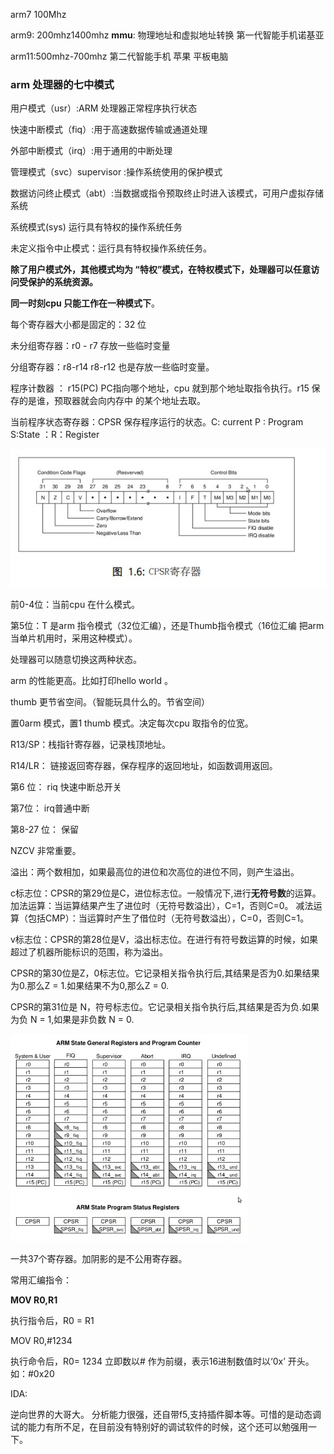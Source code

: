 arm7 100Mhz

arm9: 200mhz1400mhz **mmu**: 物理地址和虚拟地址转换  第一代智能手机诺基亚

arm11:500mhz-700mhz 第二代智能手机 苹果 平板电脑

### arm 处理器的七中模式

用户模式（usr）:ARM 处理器正常程序执行状态

快速中断模式（fiq）:用于高速数据传输或通道处理

外部中断模式（irq）:用于通用的中断处理

管理模式（svc）supervisor :操作系统使用的保护模式

数据访问终止模式（abt）:当数据或指令预取终止时进入该模式，可用户虚拟存储系统

系统模式(sys) 运行具有特权的操作系统任务

未定义指令中止模式：运行具有特权操作系统任务。



**除了用户模式外，其他模式均为 “特权”模式，在特权模式下，处理器可以任意访问受保护的系统资源。**

**同一时刻cpu 只能工作在一种模式下**。

 每个寄存器大小都是固定的：32 位

未分组寄存器：r0 - r7       				存放一些临时变量

分组寄存器：r8-r14                                         r8-r12 也是存放一些临时变量。

程序计数器 ： r15(PC)  PC指向哪个地址，cpu 就到那个地址取指令执行。r15 保存的是谁，预取器就会向内存中 的某个地址去取。



当前程序状态寄存器：CPSR 保存程序运行的状态。C: current P : Program S:State ：R：Register

![](CPSR.jpg)

前0-4位：当前cpu 在什么模式。

第5位：T 是arm 指令模式（32位汇编），还是Thumb指令模式（16位汇编 把arm 当单片机用时，采用这种模式）。 

 处理器可以随意切换这两种状态。

arm 的性能更高。比如打印hello world 。

thumb 更节省空间。（智能玩具什么的。节省空间）

置0arm 模式，置1 thumb 模式。决定每次cpu 取指令的位宽。

R13/SP：栈指针寄存器，记录栈顶地址。

R14/LR： 链接返回寄存器，保存程序的返回地址，如函数调用返回。 

第6 位： riq 快速中断总开关

第7位：  irq普通中断

第8-27 位： 保留

NZCV 非常重要。

溢出：两个数相加，如果最高位的进位和次高位的进位不同，则产生溢出。

c标志位：CPSR的第29位是C，进位标志位。一般情况下,进行**无符号数**的运算。 加法运算：当运算结果产生了进位时（无符号数溢出），C=1，否则C=0。 减法运算（包括CMP）：当运算时产生了借位时（无符号数溢出），C=0，否则C=1。 

v标志位：CPSR的第28位是V，溢出标志位。在进行有符号数运算的时候，如果超过了机器所能标识的范围，称为溢出。 

CPSR的第30位是Z，0标志位。它记录相关指令执行后,其结果是否为0.如果结果为0.那么Z = 1.如果结果不为0,那么Z = 0. 

CPSR的第31位是 N，符号标志位。它记录相关指令执行后,其结果是否为负.如果为负 N = 1,如果是非负数 N = 0. 

![](REGISTER.jpg)





一共37个寄存器。加阴影的是不公用寄存器。

常用汇编指令：

**MOV R0,R1** 

执行指令后，R0 = R1

MOV R0,#1234  

执行命令后，R0= 1234 立即数以# 作为前缀，表示16进制数值时以‘0x’ 开头。如：#0x20



IDA:

逆向世界的大哥大。 分析能力很强，还自带f5,支持插件脚本等。可惜的是动态调试的能力有所不足，在目前没有特别好的调试软件的时候，这个还可以勉强用一下。















